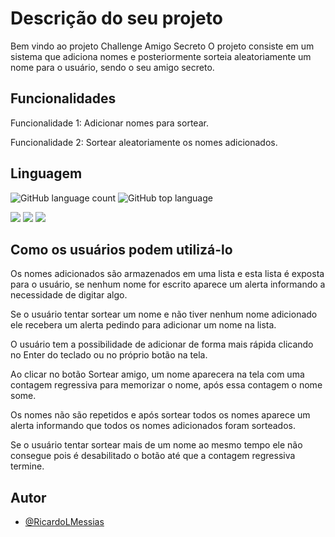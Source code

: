 
# Descrição do seu projeto

  Bem vindo ao projeto Challenge Amigo Secreto
  O projeto consiste em um sistema que adiciona nomes e posteriormente sorteia aleatoriamente um nome para o usuário, sendo o seu amigo secreto.
  
## Funcionalidades
Funcionalidade 1: Adicionar nomes para sortear.

Funcionalidade 2: Sortear aleatoriamente os nomes adicionados.

## Linguagem
![GitHub language count](https://img.shields.io/github/languages/count/RicardoLMessias/challengerAmigoSecreto)
![GitHub top language](https://img.shields.io/github/languages/top/RicardoLMessias/challengerAmigoSecreto)

<div>
<img src="https://img.shields.io/badge/HTML-239120?logo=html5&logoColor=white&style=for-the-badge">
  <img src="https://img.shields.io/badge/CSS-239120?logo=css3&logoColor=white&style=for-the-badge">

<img src="https://img.shields.io/badge/JavaScript-F7DF1E?logo=javascript&logoColor=black&style=for-the-badge">
</div>

## Como os usuários podem utilizá-lo

Os nomes adicionados são armazenados em uma lista e esta lista é exposta para o usuário, se nenhum nome for escrito aparece um alerta informando a necessidade de digitar algo.

Se o usuário tentar sortear um nome e não tiver nenhum nome adicionado ele recebera um alerta pedindo para adicionar um nome na lista.

O usuário tem a possibilidade de adicionar de forma mais rápida clicando no Enter do teclado ou no próprio botão na tela.

Ao clicar no botão Sortear amigo, um nome aparecera na tela com uma contagem regressiva para memorizar o nome, após essa contagem o nome some.

Os nomes não são repetidos e após sortear todos os nomes aparece um alerta informando que todos os nomes adicionados foram sorteados.

Se o usuário tentar sortear mais de um nome ao mesmo tempo ele não consegue pois é desabilitado o botão até que a contagem regressiva termine.

## Autor

- [@RicardoLMessias](https://github.com/RicardoLMessias)

